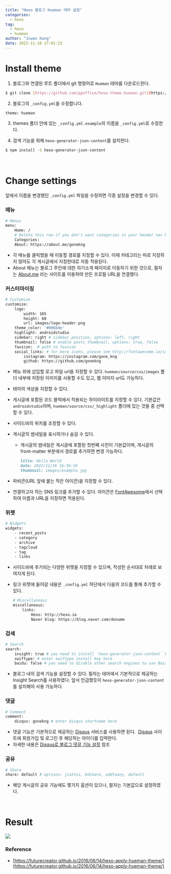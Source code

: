 ```yaml
---
title: "Hexo 블로그 Hueman 테마 설정"
categories:
  - hexo
tag:
  - hexo
  - hueman
author: "Jiwon Kang"
date: 2022-11-16 17:01:23
---
```


# Install theme

1. 블로그와 연결된 루트 폴더에서 git 명령어로 `Hueman` 테마를 다운로드한다.

```bash
$ git clone [https://github.com/ppoffice/hexo-theme-hueman.git](https://github.com/ppoffice/hexo-theme-hueman.git) themes/hueman
```

2. 블로그의 `_config.yml`을 수정합니다.

```bash
theme: hueman
```

3. themes 폴더 안에 있는 `_config.yml.example`의 이름을 `_config.yml`로 수정한다.  

4. 검색 기능을 위해 `hexo-generator-json-content`를 설치한다.

```bash
$ npm install -S hexo-generator-json-content
```

<br>

# Change settings

앞에서 이름을 변경했던 `_config.yml` 파일을 수정하면 각종 설정을 변경할 수 있다.

### **메뉴**

```bash
# Menus
menu:
    Home: /
    # Delete this row if you don't want categories in your header nav bar
    Categories:
    About: https://about.me/gonekng
```

- 각 메뉴를 클릭했을 때 이동할 경로를 지정할 수 있다. 이때 카테고리는 따로 지정하지 않아도 각 게시글에서 지정한대로 자동 적용된다.
- About 메뉴는 블로그 주인에 대한 자기소개 페이지로 이동하기 위한 것으로, 필자는 [About.me](http://about.me/) 라는 사이트를 이용하여 만든 프로필 URL을 연결했다.


### 커스터마이징

```bash
# Customize
customize:
    logo:
        width: 165
        height: 60
        url: images/logo-header.png
    theme_color: '#006bde'
    highlight: androidstudio
    sidebar: right # sidebar position, options: left, right
    thumbnail: false # enable posts thumbnail, options: true, false
    favicon:  # path to favicon
    social_links: # for more icons, please see http://fontawesome.io/icons/#brand
        instagram: https://instagram.com/gone_kng
        github: https://github.com/gonekng
```

- 메뉴 위에 삽입할 로고 파일 url을 지정할 수 있다. `hueman/source/css/images` 폴더 내부에 저장된 이미지를 사용할 수도 있고, 웹 이미지 url도 가능하다.
- 테마의 색상을 지정할 수 있다.
- 게시글에 포함된 코드 블럭에서 적용되는 하이라이트를 지정할 수 있다. 기본값은 `androidstudio`이며, `hueman/source/css/_highlight` 폴더에 있는 것들 중 선택할 수 있다.
- 사이드바의 위치를 조정할 수 있다.
- 게시글의 썸네일을 표시하거나 숨길 수 있다.
    - 게시글의 썸네일은 게시글에 포함된 첫번째 사진이 기본값이며, 게시글의 front-matter 부분에서 경로를 추가하면 변경 가능하다.
        
        ```markdown
        title: Hello World
        date: 2022/11/16 16:36:10
        thumbnail: images/example.jpg
        ```
        
- 파비콘(URL 앞에 붙는 작은 아이콘)을 지정할 수 있다.
- 연결하고자 하는 SNS 링크를 추가할 수 있다. 아이콘은 [FontAwesome](http://fontawesome.io/icons/#brand)에서 선택하여 이름과 URL을 지정하면 적용된다.


### **위젯**

```bash
# Widgets
widgets:
    - recent_posts
    - category
    - archive
    - tagcloud
    - tag
    - links
```

- 사이드바에 추가되는 다양한 위젯을 지정할 수 있으며, 작성한 순서대로 차례로 보여지게 된다.
- 링크 위젯에 들어갈 내용은 `_config.yml` 하단에서 다음의 코드를 통해 추가할 수 있다.
    
    ```bash
    # Miscellaneous
    miscellaneous:
        links:
            Hexo: http://hexo.io
            Naver blog: https://blog.naver.com/donumm
    ```
    

### **검색**

```bash
# Search
search:
    insight: true # you need to install `hexo-generator-json-content` before using Insight Search
    swiftype: # enter swiftype install key here
    baidu: false # you need to disable other search engines to use Baidu search, options: true, false
```

- 블로그 내의 검색 기능을 설정할 수 있다. 필자는 테마에서 기본적으로 제공하는 Insight Search를 사용하였다. 앞서 언급했듯이 `hexo-generator-json-content`를 설치해야 사용 가능하다.


### **댓글**

```bash
# Comment
comment:
    disqus: gonekng # enter disqus shortname here
```

- 댓글 기능은 기본적으로 제공하는 [Disqus](https://disqus.com/) 서비스를 사용하면 된다.  [Disqus](https://disqus.com/) 사이트에 회원가입 및 로그인 후 해당하는 아이디를 입력한다.
- 자세한 내용은 [Disqus로 블로그 댓글 기능 설정](https://gonekng.github.io/2022/11/16/hexo/disqus_comment/) 참조


### **공유**

```bash
# Share
share: default # options: jiathis, bdshare, addtoany, default
```

- 해당 게시글의 공유 기능에도 몇가지 옵션이 있으나, 필자는 기본값으로 설정하였다.

<br>

# Result

![](/images/hexo/hueman_result.png)


### Reference

- [https://futurecreator.github.io/2016/06/14/hexo-apply-hueman-theme/](https://futurecreator.github.io/2016/06/14/hexo-apply-hueman-theme/)